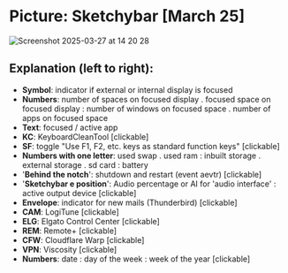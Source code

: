 # Picture: Sketchybar [March 25]

![Screenshot 2025-03-27 at 14 20 28](https://github.com/user-attachments/assets/2f9a8f46-c15a-4720-adca-d1534a5c2351)

## Explanation (left to right):
- **Symbol**: indicator if external or internal display is focused
- **Numbers**: number of spaces on focused display . focused space on focused display : number of windows on focused space . number of apps on focused space
- **Text**: focused / active app
- **KC**: KeyboardCleanTool [clickable]
- **SF**: toggle "Use F1, F2, etc. keys as standard function keys" [clickable]
- **Numbers with one letter**: used swap . used ram : inbuilt storage . external storage . sd card : battery
- '**Behind the notch**': shutdown and restart (event aevtr) [clickable]
- '**Sketchybar e position**': Audio percentage or AI for 'audio interface' : active output device [clickable]
- **Envelope**: indicator for new mails (Thunderbird) [clickable]
- **CAM**: LogiTune [clickable]
- **ELG**: Elgato Control Center [clickable]
- **REM**: Remote+ [clickable]
- **CFW**: Cloudflare Warp [clickable]
- **VPN**: Viscosity [clickable]
- **Numbers**: date : day of the week : week of the year [clickable]
